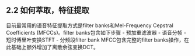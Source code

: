 <head>
    <script src="https://cdn.mathjax.org/mathjax/latest/MathJax.js?config=TeX-AMS-MML_HTMLorMML" type="text/javascript"></script>
    <script type="text/x-mathjax-config">
            MathJax.Hub.Config({
                    tex2jax: {
                    skipTags: ['script', 'noscript', 'style', 'textarea', 'pre'],
                    inlineMath: [['$','$']]
                    }
                });
    </script>
</head>

## 2.2 如何萃取，特征提取
目前最常用的语音特征提取方式是filter banks和Mel-Frequency Cepstral Coefficients (MFCCs)。filter banks包含如下步骤
	- 预加重滤波器
	- 语音分帧
	- 短时傅里叶变换STFT
	- 分频段filter bank
MFCC包含完整的filter banks操作，在此基础上额外增加了离散余弦变换DCT。

